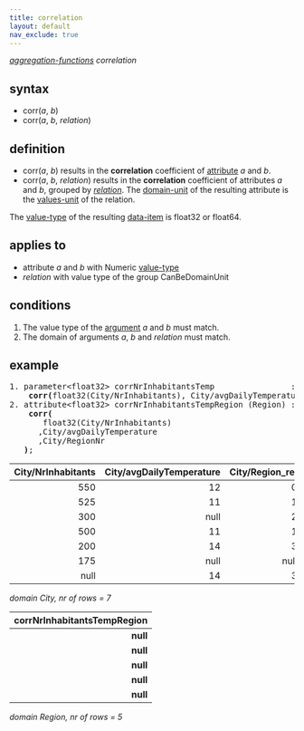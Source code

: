 ```yaml
---
title: correlation
layout: default
nav_exclude: true
---
```

*[aggregation-functions](aggregation-functions) correlation*

## syntax

- corr(*a*, *b*)
- corr(*a*, *b*, *relation*)

## definition

- corr(*a*, *b*) results in the **correlation** coefficient of [attribute](attribute) *a* and *b*.
- corr(*a*, *b*, *relation*) results in the **correlation** coefficient of attributes *a* and *b*, grouped by *[relation](relation)*. The [domain-unit](domain-unit) of the resulting attribute is the [values-unit](values-unit) of the relation.

The [value-type](value-type) of the resulting [data-item](data-item) is float32 or float64.

## applies to

- attribute *a* and *b* with Numeric [value-type](value-type)
- *relation* with value type of the group CanBeDomainUnit

## conditions

1. The value type of the [argument](argument) *a* and *b* must match.
2. The domain of arguments *a*, *b* and *relation* must match.

## example

<pre>
1. parameter&lt;float32&gt; corrNrInhabitantsTemp                := 
    <B>corr(</B>float32(City/NrInhabitants), City/avgDailyTemperature<B>)</B>; result = -0.89948
2. attribute&lt;float32&gt; corrNrInhabitantsTempRegion (Region) :=
    <B>corr(</B>
       float32(City/NrInhabitants)
      ,City/avgDailyTemperature
      ,City/RegionNr
   <B>)</B>;
</pre>

| City/NrInhabitants | City/avgDailyTemperature | City/Region_rel |
|-------------------:|-------------------------:|----------------:|
| 550                | 12                       | 0               |
| 525                | 11                       | 1               |
| 300                | null                     | 2               |
| 500                | 11                       | 1               |
| 200                | 14                       | 3               |
| 175                | null                     | null            |
| null               | 14                       | 3               |

*domain City, nr of rows = 7*

| **corrNrInhabitantsTempRegion** |
|--------------------------------:|
| **null**                        |
| **null**                        |
| **null**                        |
| **null**                        |
| **null**                        |

*domain Region, nr of rows = 5*